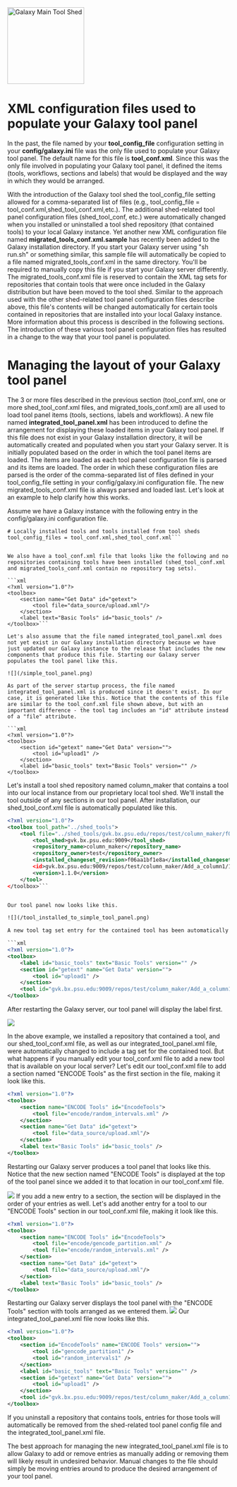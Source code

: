 <div class='center'> <a href='http://toolshed.g2.bx.psu.edu'><img src='/images/Logos/ToolShed.jpg' alt='Galaxy Main Tool Shed' height="174" /></a> </div>

# XML configuration files used to populate your Galaxy tool panel

In the past, the file named by your **tool_config_file** configuration setting in your **config/galaxy.ini** file was the only file used to populate your Galaxy tool panel. The default name for this file is **tool_conf.xml**. Since this was the only file involved in populating your Galaxy tool panel, it defined the items (tools, workflows, sections and labels) that would be displayed and the way in which they would be arranged.

With the introduction of the Galaxy tool shed the tool_config_file setting allowed for a comma-separated list of files (e.g., tool_config_file = tool_conf.xml,shed_tool_conf.xml,etc.). The additional shed-related tool panel configuration files (shed_tool_conf, etc.) were automatically changed when you installed or uninstalled a tool shed repository (that contained tools) to your local Galaxy instance.
Yet another new XML configuration file named **migrated_tools_conf.xml.sample** has recently been added to the Galaxy installation directory. If you start your Galaxy server using "sh run.sh" or something similar, this sample file will automatically be copied to a file named migrated_tools_conf.xml in the same directory. You'll be required to manually copy this file if you start your Galaxy server differently. The migrated_tools_conf.xml file is reserved to contain the XML tag sets for repositories that contain tools that were once included in the Galaxy distribution but have been moved to the tool shed. Similar to the approach used with the other shed-related tool panel configuration files describe above, this file's contents will be changed automatically for certain tools contained in repositories that are installed into your local Galaxy instance. More information about this process is described in the following sections.
The introduction of these various tool panel configuration files has resulted in a change to the way that your tool panel is populated.

# Managing the layout of your Galaxy tool panel

The 3 or more files described in the previous section (tool_conf.xml, one or more shed_tool_conf.xml files, and migrated_tools_conf.xml) are all used to load tool panel items (tools, sections, labels and workflows). A new file named **integrated_tool_panel.xml** has been introduced to define the arrangement for displaying these loaded items in your Galaxy tool panel.
If this file does not exist in your Galaxy installation directory, it will be automatically created and populated when you start your Galaxy server. It is initially populated based on the order in which the tool panel items are loaded. The items are loaded as each tool panel configuration file is parsed and its items are loaded. The order in which these configuration files are parsed is the order of the comma-separated list of files defined in your tool_config_file setting in your config/galaxy.ini configuration file. The new migrated_tools_conf.xml file is always parsed and loaded last. Let's look at an example to help clarify how this works.

Assume we have a Galaxy instance with the following entry in the config/galaxy.ini configuration file.

```
# Locally installed tools and tools installed from tool sheds
tool_config_files = tool_conf.xml,shed_tool_conf.xml```


We also have a tool_conf.xml file that looks like the following and no repositories containing tools have been installed (shed_tool_conf.xml and migrated_tools_conf.xml contain no repository tag sets).

```xml
<?xml version="1.0"?>
<toolbox>
    <section name="Get Data" id="getext">
        <tool file="data_source/upload.xml"/>
    </section>
    <label text="Basic Tools" id="basic_tools" />
</toolbox>```

Let's also assume that the file named integrated_tool_panel.xml does not yet exist in our Galaxy installation directory because we have just updated our Galaxy instance to the release that includes the new components that produce this file. Starting our Galaxy server populates the tool panel like this.

![](/simple_tool_panel.png)

As part of the server startup process, the file named integrated_tool_panel.xml is produced since it doesn't exist. In our case, it is generated like this. Notice that the contents of this file are similar to the tool_conf.xml file shown above, but with an important difference - the tool tag includes an "id" attribute instead of a "file" attribute.

```xml
<?xml version="1.0"?>
<toolbox>
    <section id="getext" name="Get Data" version="">
        <tool id="upload1" />
    </section>
    <label id="basic_tools" text="Basic Tools" version="" />
</toolbox>
```

Let's install a tool shed repository named column_maker that contains a tool into our local instance from our proprietary local tool shed. We'll install the tool outside of any sections in our tool panel. After installation, our shed_tool_conf.xml file is automatically populated like this.

```xml
<?xml version="1.0"?>
<toolbox tool_path="../shed_tools">
    <tool file="../shed_tools/gvk.bx.psu.edu/repos/test/column_maker/f06aa1bf1e8a/column_maker/column_maker.xml" guid="gvk.bx.psu.edu:9009/repos/test/column_maker/Add_a_column1/1.1.0">
        <tool_shed>gvk.bx.psu.edu:9009</tool_shed>
        <repository_name>column_maker</repository_name>
        <repository_owner>test</repository_owner>
        <installed_changeset_revision>f06aa1bf1e8a</installed_changeset_revision
        <id>gvk.bx.psu.edu:9009/repos/test/column_maker/Add_a_column1/1.1.0</id>
        <version>1.1.0</version>
    </tool>
</toolbox>```


Our tool panel now looks like this.

![](/tool_installed_to_simple_tool_panel.png)

A new tool tag set entry for the contained tool has been automatically appended to the document root of our integrated_tool_panel.xml file (this is an important point, and will be discussed further below), resulting in its contents looking like this.

```xml
<?xml version="1.0"?>
<toolbox>
    <label id="basic_tools" text="Basic Tools" version="" />
    <section id="getext" name="Get Data" version="">
        <tool id="upload1" />
    </section>
    <tool id="gvk.bx.psu.edu:9009/repos/test/column_maker/Add_a_column1/1.1.0" />
</toolbox>
```

After restarting the Galaxy server, our tool panel will display the label first.

![](/simple_tool_panel_with_changed_label.png)

In the above example, we installed a repository that contained a tool, and our shed_tool_conf.xml file, as well as our integrated_tool_panel.xml file, were automatically changed to include a tag set for the contained tool. But what happens if you manually edit your tool_conf.xml file to add a new tool that is available on your local server? Let's edit our tool_conf.xml file to add a section named "ENCODE Tools" as the first section in the file, making it look like this.

```xml
<?xml version="1.0"?>
<toolbox>
    <section name="ENCODE Tools" id="EncodeTools">
        <tool file="encode/random_intervals.xml" />
    </section>
    <section name="Get Data" id="getext">
        <tool file="data_source/upload.xml"/>
    </section>
    <label text="Basic Tools" id="basic_tools" />
</toolbox>
```

Restarting our Galaxy server produces a tool panel that looks like this. Notice that the new section named "ENCODE Tools" is displayed at the top of the tool panel since we added it to that location in our tool_conf.xml file.

![](/simple_tool_panel_with_encode_section.png)
If you add a new entry to a section, the section will be displayed in the order of your entries as well. Let's add another entry for a tool to our "ENCODE Tools" section in our tool_conf.xml file, making it look like this.

```xml
<?xml version="1.0"?>
<toolbox>
    <section name="ENCODE Tools" id="EncodeTools">
        <tool file="encode/gencode_partition.xml" />
        <tool file="encode/random_intervals.xml" />
    </section>
    <section name="Get Data" id="getext">
        <tool file="data_source/upload.xml"/>
    </section>
    <label text="Basic Tools" id="basic_tools" />
</toolbox>
```

Restarting our Galaxy server displays the tool panel with the "ENCODE Tools" section with tools arranged as we entered them.
![](/simple_tool_panel_two_encode_tools.png)
Our integrated_tool_panel.xml file now looks like this.

```xml
<?xml version="1.0"?>
<toolbox>
    <section id="EncodeTools" name="ENCODE Tools" version="">
        <tool id="gencode_partition1" />
        <tool id="random_intervals1" />
    </section>
    <label id="basic_tools" text="Basic Tools" version="" />
    <section id="getext" name="Get Data" version="">
        <tool id="upload1" />
    </section>
    <tool id="gvk.bx.psu.edu:9009/repos/test/column_maker/Add_a_column1/1.1.0" />
</toolbox>
```

If you uninstall a repository that contains tools, entries for those tools will automatically be removed from the shed-related tool panel config file and the integrated_tool_panel.xml file.

The best approach for managing the new integrated_tool_panel.xml file is to allow Galaxy to add or remove entries as manually adding or removing them will likely result in undesired behavior. Manual changes to the file should simply be moving entries around to produce the desired arrangement of your tool panel.
